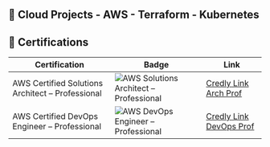## 🚀 Cloud Projects - AWS - Terraform - Kubernetes


## 🏅 Certifications

| Certification | Badge | Link |
|---------------|-------|------|
| AWS Certified Solutions Architect – Professional |![AWS Solutions Architect – Professional](https://images.credly.com/size/110x110/images/2d84e428-9078-49b6-a804-13c15383d0de/image.png) | [Credly Link Arch Prof](https://www.credly.com/badges/5bb819bc-ae9f-4546-b472-064949b49a4c/public_url)
| AWS Certified DevOps Engineer – Professional | ![AWS DevOps Engineer – Professional](https://images.credly.com/size/110x110/images/bd31ef42-d460-493e-8503-39592aaf0458/image.png) | [Credly Link DevOps Prof](https://www.credly.com/badges/07282de3-19b9-496e-acc7-25a31a01665e/public_url)




            






